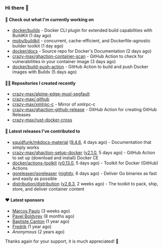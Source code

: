 ### Hi there 👋

#### 👷 Check out what I'm currently working on

- [docker/buildx](https://github.com/docker/buildx) - Docker CLI plugin for extended build capabilities with BuildKit (1 day ago)
- [moby/buildkit](https://github.com/moby/buildkit) - concurrent, cache-efficient, and Dockerfile-agnostic builder toolkit (1 day ago)
- [docker/docs](https://github.com/docker/docs) - Source repo for Docker&#39;s Documentation (2 days ago)
- [crazy-max/ghaction-container-scan](https://github.com/crazy-max/ghaction-container-scan) - GitHub Action to check for vulnerabilities in your container image (3 days ago)
- [docker/build-push-action](https://github.com/docker/build-push-action) - GitHub Action to build and push Docker images with Buildx (5 days ago)

#### 👨‍💻 Repositories I created recently

- [crazy-max/alpine-edge-musl-segfault](https://github.com/crazy-max/alpine-edge-musl-segfault)
- [crazy-max/.github](https://github.com/crazy-max/.github)
- [crazy-max/xmlrpc-c](https://github.com/crazy-max/xmlrpc-c) - Mirror of xmlrpc-c
- [crazy-max/ghaction-github-release](https://github.com/crazy-max/ghaction-github-release) - GitHub Action for creating GitHub Releases
- [crazy-max/rust-docker-cross](https://github.com/crazy-max/rust-docker-cross)

#### 🚀 Latest releases I've contributed to

- [squidfunk/mkdocs-material](https://github.com/squidfunk/mkdocs-material) ([9.4.6](https://github.com/squidfunk/mkdocs-material/releases/tag/9.4.6), 4 days ago) - Documentation that simply works
- [crazy-max/ghaction-setup-docker](https://github.com/crazy-max/ghaction-setup-docker) ([v2.1.0](https://github.com/crazy-max/ghaction-setup-docker/releases/tag/v2.1.0), 5 days ago) - GitHub Action to set up (download and install) Docker CE
- [docker/actions-toolkit](https://github.com/docker/actions-toolkit) ([v0.13.0](https://github.com/docker/actions-toolkit/releases/tag/v0.13.0), 5 days ago) - Toolkit for Docker (GitHub) Actions
- [goreleaser/goreleaser](https://github.com/goreleaser/goreleaser) ([nightly](https://github.com/goreleaser/goreleaser/releases/tag/nightly), 6 days ago) - Deliver Go binaries as fast and easily as possible
- [distribution/distribution](https://github.com/distribution/distribution) ([v2.8.3](https://github.com/distribution/distribution/releases/tag/v2.8.3), 2 weeks ago) - The toolkit to pack, ship, store, and deliver container content

#### ❤️ Latest sponsors
- [Marcos Paulo](https://github.com/mr-soulfox) (3 weeks ago)
- [Pavel Boldyrev](https://github.com/bpg) (8 months ago)
- [Baptiste Canton](https://github.com/batmac) (1 year ago)
- [Fredrik](https://github.com/fredrikscode) (1 year ago)
- _Anonymous_ (2 years ago)

Thanks again for your support, it is much appreciated! 🙏
